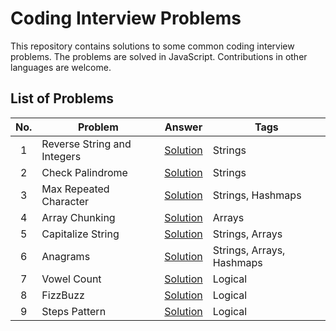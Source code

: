 # Coding Interview Problems

This repository contains solutions to some common coding interview problems. The problems are solved in JavaScript. Contributions in other languages are welcome.

## List of Problems

| No. | Problem                     | Answer                                                    | Tags                      |
| :-: | --------------------------- | --------------------------------------------------------- | ------------------------- |
|  1  | Reverse String and Integers | [Solution](./problems/01-reverse-strings-and-integers.js) | Strings                   |
|  2  | Check Palindrome            | [Solution](./problems/02-palindrome.js)                   | Strings                   |
|  3  | Max Repeated Character      | [Solution](./problems/03-max-repeated-character.js)       | Strings, Hashmaps         |
|  4  | Array Chunking              | [Solution](./problems/04-array-chunking.js)               | Arrays                    |
|  5  | Capitalize String           | [Solution](./problems/05-capiatalize-string.js)           | Strings, Arrays           |
|  6  | Anagrams                    | [Solution](./problems/06-anagrams.js)                     | Strings, Arrays, Hashmaps |
|  7  | Vowel Count                 | [Solution](./problems/07-vowel-count.js)                  | Logical                   |
|  8  | FizzBuzz                    | [Solution](./problems/08-fizzbuzz.js)                     | Logical                   |
|  9  | Steps Pattern               | [Solution](./problems/09-steps-pattern.js)                | Logical                   |
